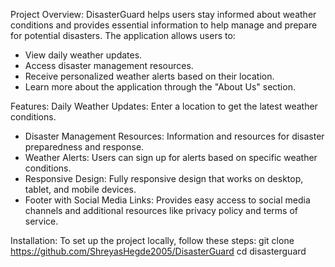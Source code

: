 Project Overview:
DisasterGuard helps users stay informed about weather conditions and provides essential information to help manage and prepare for potential disasters. The application allows users to:
- View daily weather updates.
- Access disaster management resources.
- Receive personalized weather alerts based on their location.
- Learn more about the application through the "About Us" section.

Features:
Daily Weather Updates: Enter a location to get the latest weather conditions.
- Disaster Management Resources: Information and resources for disaster preparedness and response.
- Weather Alerts: Users can sign up for alerts based on specific weather conditions.
- Responsive Design: Fully responsive design that works on desktop, tablet, and mobile devices.
- Footer with Social Media Links: Provides easy access to social media channels and additional resources like privacy policy and terms of service.

Installation:
To set up the project locally, follow these steps:
git clone https://github.com/ShreyasHegde2005/DisasterGuard
cd disasterguard
